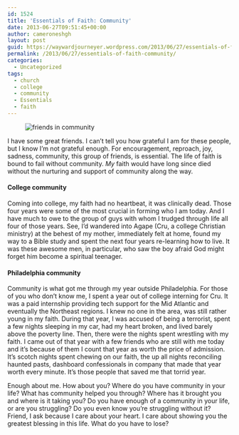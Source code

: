 ```yaml
---
id: 1524
title: 'Essentials of Faith: Community'
date: 2013-06-27T09:51:45+00:00
author: cameroneshgh
layout: post
guid: https://waywardjourneyer.wordpress.com/2013/06/27/essentials-of-faith-community/
permalink: /2013/06/27/essentials-of-faith-community/
categories:
  - Uncategorized
tags:
  - church
  - college
  - community
  - Essentials
  - faith
---
```

<figure><img alt="friends in community" src="https://i1.wp.com/cdn-images-1.medium.com/max/800/0*Pe85-PHX3KWwXnLa.jpg?w=525&#038;ssl=1" data-recalc-dims="1" /></figure> 

I have some great friends. I can’t tell you how grateful I am for these people, but I know I’m not grateful enough. For encouragement, reproach, joy, sadness, community, this group of friends, is essential. The life of faith is bound to fail without community. _My_ faith would have long since died without the nurturing and support of community along the way.

#### College community

Coming into college, my faith had no heartbeat, it was clinically dead. Those four years were some of the most crucial in forming who I am today. And I have much to owe to the group of guys with whom I trudged through life all four of those years. See, I’d wandered into Agape (Cru, a college Christian ministry) at the behest of my mother, immediately felt at home, found my way to a Bible study and spent the next four years re-learning how to live. It was these awesome men, in particular, who saw the boy afraid God might forget him become a spiritual teenager.

#### Philadelphia community

Community is what got me through my year outside Philadelphia. For those of you who don’t know me, I spent a year out of college interning for Cru. It was a paid internship providing tech support for the Mid Atlantic and eventually the Northeast regions. I knew no one in the area, was still rather young in my faith. During that year, I was accused of being a terrorist, spent a few nights sleeping in my car, had my heart broken, and lived barely above the poverty line. Then, there were the nights spent wrestling with my faith. I came out of that year with a few friends who are still with me today and it’s because of them I count that year as worth the price of admission. It’s scotch nights spent chewing on our faith, the up all nights reconciling haunted pasts, dashboard confessionals in company that made that year worth every minute. It’s those people that saved me that torrid year.

Enough about me. How about you? Where do you have community in your life? What has community helped you through? Where has it brought you and where is it taking you? Do you have enough of a community in your life, or are you struggling? Do you even know you’re struggling without it? Friend, I ask because I care about your heart. I care about showing you the greatest blessing in this life. What do you have to lose?